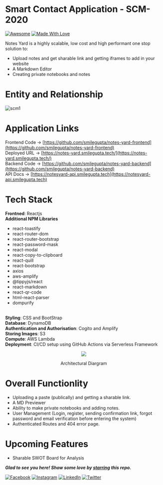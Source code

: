 # Smart Contact Application - SCM-2020

[![Awesome](https://cdn.rawgit.com/sindresorhus/awesome/d7305f38d29fed78fa85652e3a63e154dd8e8829/media/badge.svg)](https://github.com/daadestroyer) [![Made With Love](https://img.shields.io/badge/Made%20With-Love-orange.svg)](https://github.com/daadestroyer)

Notes Yard is a highly scalable, low cost and high performant one stop solution to:
- Upload notes and get sharable link and getting iframes to add in your website
- A Markdown Editor
- Creating private notebooks and notes

# Entity and Relationship
![scm1](https://user-images.githubusercontent.com/48306820/126104895-0ac873a9-61b3-4a26-b9b6-d7e5e6e1ecb0.png)

# Application Links

Frontend Code -> [https://github.com/smilegupta/notes-yard-frontend](https://github.com/smilegupta/notes-yard-frontend)
<br>
Deployed URL -> [https://notes-yard.smilegupta.tech/](https://notes-yard.smilegupta.tech/)
<br>
Backend Code -> [https://github.com/smilegupta/notes-yard-backend](https://github.com/smilegupta/notes-yard-backend)
<br>
API Docs -> [https://notesyard-api.smilegupta.tech](https://notesyard-api.smilegupta.tech)

# Tech Stack

<b>Frontned</b>: Reactjs
<br>
<b>Additional NPM Libraries</b>
  - react-toastify
  - react-router-dom
  - react-router-bootstrap
  - react-password-mask
  - react-modal
  - react-copy-to-clipboard
  - react-quill
  - react-bootstrap
  - axios
  - aws-amplify
  - @tippyjs/react
  - react-markdown
  - react-qr-code
  - html-react-parser
  - dompurify
<br>
<b>Styling</b>: CSS and BootStrap
<br>
<b>Database</b>: DynamoDB
<br>
<b>Authentication and Authorisation</b>: Cogito and Amplify
<br>
<b>Storing Images</b>: S3
<br>
<b>Compute</b>: AWS Lambda
<br>
<b>Deployment</b>: CI/CD setup using GitHub Actions via Serverless Framework

<p align="center">
  <img src="https://image-dock-uploads-be.s3.ap-south-1.amazonaws.com/image.2021-04-18T19%3A42%3A20.791Z" />
</p>
<p align="center">
  Architectural  Diargram 
</p>

# Overall Functionlity
- Uploading a paste (publically) and getting a sharable link. 
- A MD Previewer
- Ability to make private notebooks and adding notes. 
- User Management (Login, register, sending confirmation link, forgot password and email verification before entering the system) 
- Authenticated Routes and 404 error page.

# Upcoming Features
- Sharable SWOT Board for Analysis


***Glad to see you here! Show some love by [starring](https://github.com/smilegupta/notes-yard-frontend/) this repo.***

[![Facebook](https://img.shields.io/static/v1.svg?label=follow&message=@smileguptaaa&color=grey&logo=facebook&style=flat&logoColor=white&colorA=blue)](https://www.facebook.com/smileguptaaa)  [![Instagram](https://img.shields.io/static/v1.svg?label=follow&message=@smileguptaaa&color=grey&logo=instagram&style=flat&logoColor=white&colorA=blue)](https://www.instagram.com/smileguptaaa/) [![LinkedIn](https://img.shields.io/static/v1.svg?label=connect&message=@smilegupta&color=grey&logo=linkedin&style=flat&logoColor=white&colorA=blue)](https://www.linkedin.com/in/smilegupta/) [![Twitter](https://img.shields.io/static/v1.svg?label=connect&message=@smileguptaaa&color=grey&logo=twitter&style=flat&logoColor=white&colorA=blue)](https://twitter.com/smileguptaaa)
